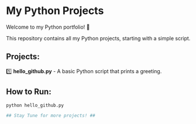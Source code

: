 # My Python Projects

Welcome to my Python portfolio! 🚀

This repository contains all my Python projects, starting with a simple script.

## Projects:
1️⃣ **hello_github.py** - A basic Python script that prints a greeting.

## How to Run:
```bash
python hello_github.py

## Stay Tune for more projects! ##
